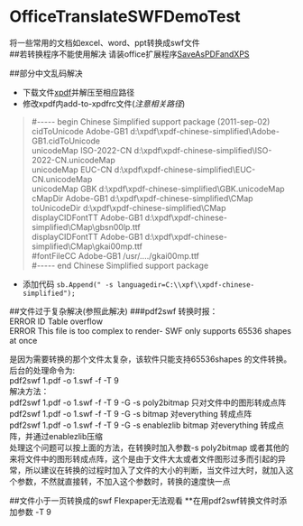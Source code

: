 # OfficeTranslateSWFDemoTest
将一些常用的文档如excel、word、ppt转换成swf文件  
##若转换程序不能使用解决
请装office扩展程序[SaveAsPDFandXPS](Source\SaveAsPDFandXPS.exe)

##部分中文乱码解决
* 下载文件[xpdf](Source/xpdf.zip)并解压至相应路径
* 修改xpdf内add-to-xpdfrc文件(*注意相关路径*)  
>\#----- begin Chinese Simplified support package (2011-sep-02)  
cidToUnicode    Adobe-GB1    d:\xpdf\xpdf-chinese-simplified\Adobe-GB1.cidToUnicode  
unicodeMap    ISO-2022-CN    d:\xpdf\xpdf-chinese-simplified\ISO-2022-CN.unicodeMap  
unicodeMap    EUC-CN        d:\xpdf\xpdf-chinese-simplified\EUC-CN.unicodeMap  
unicodeMap    GBK        d:\xpdf\xpdf-chinese-simplified\GBK.unicodeMap  
cMapDir        Adobe-GB1    d:\xpdf\xpdf-chinese-simplified\CMap  
toUnicodeDir            d:\xpdf\xpdf-chinese-simplified\CMap  
displayCIDFontTT    Adobe-GB1    d:\xpdf\xpdf-chinese-simplified\CMap\gbsn00lp.ttf  
displayCIDFontTT    Adobe-GB1    d:\xpdf\xpdf-chinese-simplified\CMap\gkai00mp.ttf  
\#fontFileCC	Adobe-GB1	/usr/..../gkai00mp.ttf  
\#----- end Chinese Simplified support package  
* 添加代码 `sb.Append(" -s languagedir=C:\\xpf\\xpdf-chinese-simplified"); `

##文件过于复杂解决(参照此解决)
###pdf2swf 转换时报：    
ERROR   ID Table overflow    
ERROR   This file is too complex to render- SWF only supports 65536 shapes at once    
    
是因为需要转换的那个文件太复杂，该软件只能支持65536shapes 的文件转换。    
后台的处理命令为:    
 pdf2swf 1.pdf -o 1.swf -f -T 9     
解决方法：    
 pdf2swf 1.pdf -o 1.swf -f -T 9 -G -s poly2bitmap    只对文件中的图形转成点阵    
 pdf2swf 1.pdf -o 1.swf -f -T 9 -G -s bitmap    对everything 转成点阵    
pdf2swf 1.pdf -o 1.swf -f -T 9 -G -s enablezlib  bitmap    对everything 转成点阵，并通过enablezlib压缩    
处理这个问题可以按上面的方法，在转换时加入参数-s poly2bitmap 或者其他的来将文件中的图形转成点阵，这个是由于文件大太或者文件图形过多而引起的异常，所以建议在转换的过程时加入了文件的大小的判断，当文件过大时，就加入这个参数，不然就直接转，不加入这个参数时，转换的速度快一点

##文件小于一页转换成的swf Flexpaper无法观看
**在用pdf2swf转换文件时添加参数 -T 9
